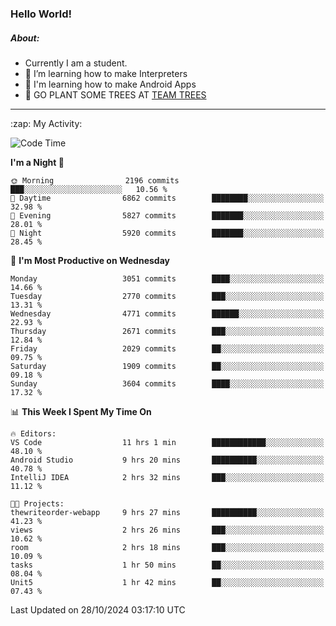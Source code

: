 ### Hello World!

##### About:
- Currently I am a student.
- 🌱 I’m learning how to make Interpreters
- 🌱 I'm learning how to make Android Apps
- 🌱 GO PLANT SOME TREES AT [TEAM TREES](https://teamtrees.org/)

---
  <summary>:zap: My Activity:</summary>
  
<!--START_SECTION:waka-->
![Code Time](http://img.shields.io/badge/Code%20Time-1%2C551%20hrs%2051%20mins-blue)

**I'm a Night 🦉** 

```text
🌞 Morning                2196 commits        ███░░░░░░░░░░░░░░░░░░░░░░   10.56 % 
🌆 Daytime                6862 commits        ████████░░░░░░░░░░░░░░░░░   32.98 % 
🌃 Evening                5827 commits        ███████░░░░░░░░░░░░░░░░░░   28.01 % 
🌙 Night                  5920 commits        ███████░░░░░░░░░░░░░░░░░░   28.45 % 
```
📅 **I'm Most Productive on Wednesday** 

```text
Monday                   3051 commits        ████░░░░░░░░░░░░░░░░░░░░░   14.66 % 
Tuesday                  2770 commits        ███░░░░░░░░░░░░░░░░░░░░░░   13.31 % 
Wednesday                4771 commits        ██████░░░░░░░░░░░░░░░░░░░   22.93 % 
Thursday                 2671 commits        ███░░░░░░░░░░░░░░░░░░░░░░   12.84 % 
Friday                   2029 commits        ██░░░░░░░░░░░░░░░░░░░░░░░   09.75 % 
Saturday                 1909 commits        ██░░░░░░░░░░░░░░░░░░░░░░░   09.18 % 
Sunday                   3604 commits        ████░░░░░░░░░░░░░░░░░░░░░   17.32 % 
```


📊 **This Week I Spent My Time On** 

```text
🔥 Editors: 
VS Code                  11 hrs 1 min        ████████████░░░░░░░░░░░░░   48.10 % 
Android Studio           9 hrs 20 mins       ██████████░░░░░░░░░░░░░░░   40.78 % 
IntelliJ IDEA            2 hrs 32 mins       ███░░░░░░░░░░░░░░░░░░░░░░   11.12 % 

🐱‍💻 Projects: 
thewriteorder-webapp     9 hrs 27 mins       ██████████░░░░░░░░░░░░░░░   41.23 % 
views                    2 hrs 26 mins       ███░░░░░░░░░░░░░░░░░░░░░░   10.62 % 
room                     2 hrs 18 mins       ███░░░░░░░░░░░░░░░░░░░░░░   10.09 % 
tasks                    1 hr 50 mins        ██░░░░░░░░░░░░░░░░░░░░░░░   08.04 % 
Unit5                    1 hr 42 mins        ██░░░░░░░░░░░░░░░░░░░░░░░   07.43 % 
```


 Last Updated on 28/10/2024 03:17:10 UTC
<!--END_SECTION:waka-->
